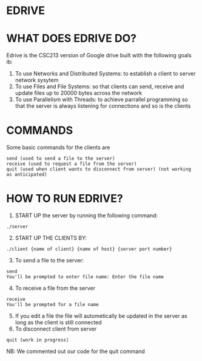# EDRIVE

# WHAT DOES EDRIVE DO?
Edrive is the CSC213 version of Google drive built with the following goals ib:
1. To use Networks and Distributed Systems: to establish a client to server network sysytem
2. To use Files and File Systems: so that clients can send, receive and update files up to 20000 bytes across the network
3. To use Parallelism with Threads: to achieve parrallel programming so that the server is always listening for connections and so is the clients

# COMMANDS
Some basic commands for the clients are
```
send (used to send a file to the server)
receive (used to request a file from the server)
quit (used when client wants to disconnect from server) (not working as anticipated)
```

# HOW TO RUN EDRIVE?
1. START UP the server by running the following command:
```
./server
```
2. START UP THE CLIENTS BY:
```
./client {name of client} {name of host} {server port number}
```
3. To send a file to the server:
```
send
You'll be prompted to enter file name: Enter the file name
```
4. To receive a file from the server
```
receive
You'll be prompted for a file name
```
5. If you edit a file the file will autometically be updated in the server as long as the client is still connected
6. To disconnect client from server
```
quit (work in progress)
```

NB: We commented out our code for the quit command